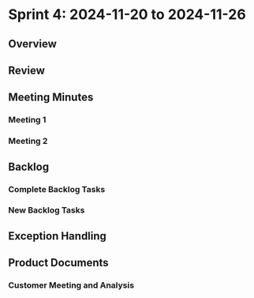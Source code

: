 # Sprint 4: 2024-11-20 to 2024-11-26

## Overview

## Review

## Meeting Minutes

### Meeting 1

### Meeting 2

## Backlog

### Complete Backlog Tasks

### New Backlog Tasks

## Exception Handling

## Product Documents

### Customer Meeting and Analysis
